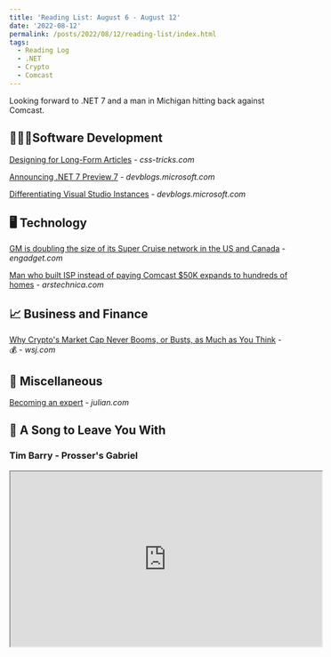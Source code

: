 ```yaml
---
title: 'Reading List: August 6 - August 12'
date: '2022-08-12'
permalink: /posts/2022/08/12/reading-list/index.html
tags:
  - Reading Log
  - .NET
  - Crypto
  - Comcast
---
```


Looking forward to .NET 7 and a man in Michigan hitting back against Comcast.
<!-- excerpt -->

<div class="reading-log"></div>

## 👨🏼‍💻Software Development

[Designing for Long-Form Articles](https://css-tricks.com/designing-for-long-form-articles/) - *css-tricks.com*

[Announcing .NET 7 Preview 7](https://devblogs.microsoft.com/dotnet/announcing-dotnet-7-preview-7/) - *devblogs.microsoft.com*

[Differentiating Visual Studio Instances](https://devblogs.microsoft.com/visualstudio/differentiating-visual-studio-instances/) - *devblogs.microsoft.com*

## 🖥 Technology

[GM is doubling the size of its Super Cruise network in the US and Canada](https://www.engadget.com/gm-is-doubling-the-size-of-its-super-cruise-network-in-the-us-and-canada-123034974.html) - *engadget.com*

[Man who built ISP instead of paying Comcast $50K expands to hundreds of homes](https://arstechnica.com/tech-policy/2022/08/man-who-built-isp-instead-of-paying-comcast-50k-expands-to-hundreds-of-homes/) - *arstechnica.com*

## 📈 Business and Finance

[Why Crypto's Market Cap Never Booms, or Busts, as Much as You Think](https://www.wsj.com/articles/why-cryptos-market-cap-never-booms-or-busts-as-much-as-you-think-11659691802) - 💰 - *wsj.com*

## 🎒 Miscellaneous

[Becoming an expert](https://www.julian.com/blog/craftspeople) - *julian.com*

## 🎵 A Song to Leave You With

### Tim Barry - Prosser's Gabriel

<fit-vids>
    <iframe
        width="560"
        height="315"
        src="https://www.youtube.com/embed/sSuh44wDbmM"
        title="Tim Barry - Prosser's Gabriel"
        allow="accelerometer; autoplay; clipboard-write; encrypted-media; gyroscope; picture-in-picture"
        allowfullscreen></iframe>
</fit-vids>